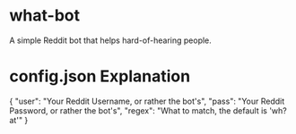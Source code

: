 # what-bot
A simple Reddit bot that helps hard-of-hearing people.

# config.json Explanation
{
	"user": "Your Reddit Username, or rather the bot's",
	"pass": "Your Reddit Password, or rather the bot's",
	"regex": "What to match, the default is 'wh?at'"
}
